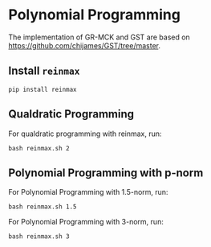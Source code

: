 # Polynomial Programming 

The implementation of GR-MCK and GST are based on https://github.com/chijames/GST/tree/master.

## Install `reinmax`
```
pip install reinmax
```

## Qualdratic Programming 

For qualdratic programming with reinmax, run:
```
bash reinmax.sh 2
```

## Polynomial Programming with p-norm
For Polynomial Programming with 1.5-norm, run:
```
bash reinmax.sh 1.5
```

For Polynomial Programming with 3-norm, run:
```
bash reinmax.sh 3
```
